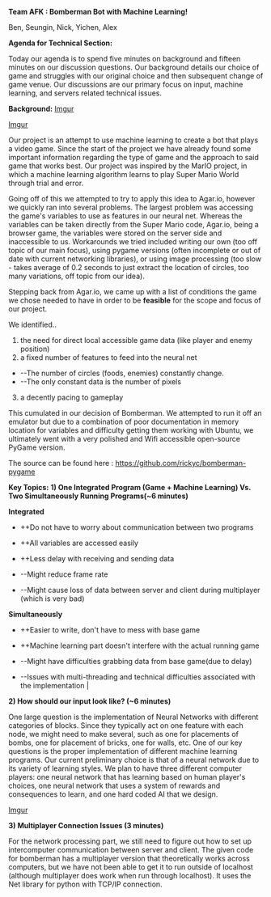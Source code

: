 **Team AFK  : Bomberman Bot with Machine Learning!**

Ben, Seungin, Nick, Yichen, Alex

**Agenda for Technical Section:**

Today our agenda is to spend five minutes on background and fifteen minutes on our discussion questions. Our background details our choice of game and struggles with our original choice and then subsequent change of game venue. Our discussions are our primary focus on input, machine learning, and servers related technical issues.

**Background:**
[Imgur](http://i.imgur.com/UW7IzUr.png)

[Imgur](http://i.imgur.com/5yVOy3d.png)

Our project is an attempt to use machine learning to create a bot that plays a video game. Since the start of the project we have already found some important information regarding the type of game and the approach to said game that works best. Our project was inspired  by the MarIO project, in which a machine learning algorithm learns to play Super Mario World through trial and error.

Going off of this we attempted to try to apply this idea to Agar.io, however we quickly ran into several problems. The largest problem was accessing the game&#39;s variables to use as features in our neural net. Whereas the variables can be taken directly from the Super Mario code, Agar.io, being a browser game, the variables were stored on the server side and inaccessible to us. Workarounds we tried included writing our own (too off topic of our main focus), using pygame versions (often incomplete or out of date with current networking libraries),  or using image processing (too slow - takes average of 0.2 seconds to just extract the location of circles, too many variations, off topic from our idea).

Stepping back from Agar.io, we came up with a list of conditions the game we chose needed to have in order to be **feasible** for the scope and focus of our project.

We identified..
1) the need for direct local accessible game data (like player and enemy position)
2) a fixed number of features to feed into the neural net

- --The number of circles (foods, enemies) constantly change.
- --The only constant data is the number of pixels

3) a decently pacing to gameplay

This cumulated in our decision of Bomberman. We attempted to run it off an emulator but due to a combination of poor documentation in memory location for variables and difficulty getting them working with Ubuntu, we ultimately went with a very polished and Wifi accessible open-source PyGame version.

The source can be found here :  https://github.com/rickyc/bomberman-pygame

**Key Topics:**
**1) One Integrated Program (Game + Machine Learning)
    Vs. Two Simultaneously Running Programs(~6 minutes)**

**Integrated**
- ++Do not have to worry about communication between two programs
- ++All variables are accessed easily
- ++Less delay with receiving and sending data

- --Might reduce frame rate
- --Might cause loss of data between server and client during multiplayer
           (which is very bad)

**Simultaneously**
- ++Easier to write, don&#39;t have to mess with base game
- ++Machine learning part doesn&#39;t interfere with the actual running game

- --Might have difficulties grabbing data from base game(due to delay)

- --Issues with multi-threading and technical difficulties associated with the implementation
 |

**2) How should our input look like? (~6 minutes)**

One large question is the implementation of Neural Networks with different categories of blocks. Since they typically act on one feature with each node, we might need to make several, such as one for placements of bombs, one for placement of bricks, one for walls, etc. One of our key questions is the proper implementation of different machine learning programs. Our current preliminary choice is that of a neural network due to its variety of learning styles. We plan to have three different computer players: one neural network that has learning based on human player&#39;s choices, one neural network that uses a system of rewards and consequences to learn, and one hard coded AI that we design.

[Imgur](http://i.imgur.com/K9dYZVR.png)


**3) Multiplayer Connection Issues (3 minutes)**

For the network processing part, we still need to figure out how to set up intercomputer communication between server and client. The given code for bomberman has a multiplayer version that theoretically works across computers, but we have not been able to get it to run outside of localhost (although multiplayer does work when run through localhost). It uses the Net library for python with TCP/IP connection.
